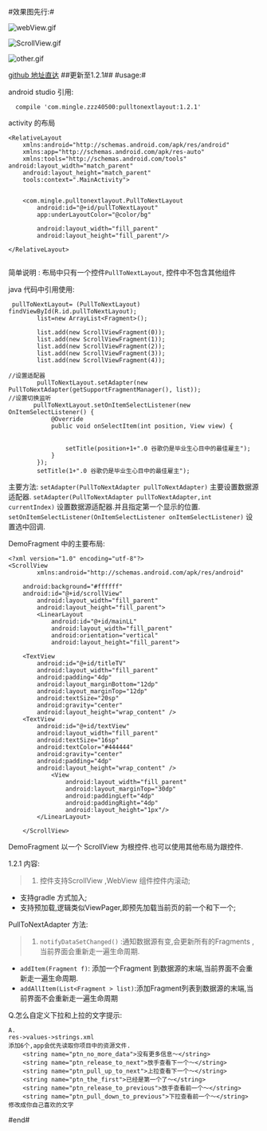  #效果图先行:#



![webView.gif](http://upload-images.jianshu.io/upload_images/166866-c9840dfc44752550.gif)

![ScrollView.gif](http://upload-images.jianshu.io/upload_images/166866-2609a7f9c0d8f740.gif)

![other.gif](http://upload-images.jianshu.io/upload_images/166866-3a9ed8d196dad787.gif)


[github 地址直达](https://github.com/zzz40500/Android-PullToNextLayout)
##更新至1.2.1##
#usage:#

android studio 引用:
~~~
  compile 'com.mingle.zzz40500:pulltonextlayout:1.2.1'
~~~


activity 的布局
~~~
<RelativeLayout
    xmlns:android="http://schemas.android.com/apk/res/android"
    xmlns:app="http://schemas.android.com/apk/res-auto"
    xmlns:tools="http://schemas.android.com/tools" android:layout_width="match_parent"
    android:layout_height="match_parent"
    tools:context=".MainActivity">


    <com.mingle.pulltonextlayout.PullToNextLayout
        android:id="@+id/pullToNextLayout"
        app:underLayoutColor="@color/bg"

        android:layout_width="fill_parent"
        android:layout_height="fill_parent"/>

</RelativeLayout>


~~~

简单说明 :  布局中只有一个控件`PullToNextLayout`, 控件中不包含其他组件

java 代码中引用使用:
~~~
 pullToNextLayout= (PullToNextLayout) findViewById(R.id.pullToNextLayout);
        list=new ArrayList<Fragment>();
       
        list.add(new ScrollViewFragment(0));
        list.add(new ScrollViewFragment(1));
        list.add(new ScrollViewFragment(2));
        list.add(new ScrollViewFragment(3));
        list.add(new ScrollViewFragment(4));
 
//设置适配器
        pullToNextLayout.setAdapter(new PullToNextAdapter(getSupportFragmentManager(), list));
//设置切换监听
       pullToNextLayout.setOnItemSelectListener(new OnItemSelectListener() {
            @Override
            public void onSelectItem(int position, View view) {


                setTitle(position+1+".0 谷歌仍是毕业生心目中的最佳雇主");
            }
        });
        setTitle(1+".0 谷歌仍是毕业生心目中的最佳雇主");
~~~

主要方法:
`setAdapter(PullToNextAdapter pullToNextAdapter)` 主要设置数据源适配器.
`setAdapter(PullToNextAdapter pullToNextAdapter,int  currentIndex)` 设置数据源适配器.并且指定第一个显示的位置.
`setOnItemSelectListener(OnItemSelectListener onItemSelectListener)` 设置选中回调.



DemoFragment 中的主要布局:
~~~
<?xml version="1.0" encoding="utf-8"?>
<ScrollView
        xmlns:android="http://schemas.android.com/apk/res/android"

    android:background="#ffffff"
    android:id="@+id/scrollView"
        android:layout_width="fill_parent"
        android:layout_height="fill_parent">
        <LinearLayout
            android:id="@+id/mainLL"
            android:layout_width="fill_parent"
            android:orientation="vertical"
            android:layout_height="fill_parent">

    <TextView
        android:id="@+id/titleTV"
        android:layout_width="fill_parent"
        android:padding="4dp"
        android:layout_marginBottom="12dp"
        android:layout_marginTop="12dp"
        android:textSize="20sp"
        android:gravity="center"
        android:layout_height="wrap_content" />
    <TextView
        android:id="@+id/textView"
        android:layout_width="fill_parent"
        android:textSize="16sp"
        android:textColor="#444444"
        android:gravity="center"
        android:padding="4dp"
        android:layout_height="wrap_content" />
            <View
                android:layout_width="fill_parent"
                android:layout_marginTop="30dp"
                android:paddingLeft="4dp"
                android:paddingRight="4dp"
                android:layout_height="1px"/>
        </LinearLayout>

    </ScrollView>

~~~


DemoFragment  以一个 ScrollView 为根控件.也可以使用其他布局为跟控件.


1.2.1 内容:
>1. 控件支持ScrollView ,WebView 组件控件内滚动;
* 支持gradle 方式加入;
* 支持预加载,逻辑类似ViewPager,即预先加载当前页的前一个和下一个;



PullToNextAdapter 方法:


>1. `notifyDataSetChanged()` :通知数据源有变,会更新所有的Fragments ,当前界面会重新走一遍生命周期.
* `addItem(Fragment f)`: 添加一个Fragment 到数据源的末端,当前界面不会重新走一遍生命周期.
* `addAllItem(List<Fragment > list)`:添加Fragment列表到数据源的末端,当前界面不会重新走一遍生命周期

Q.怎么自定义下拉和上拉的文字提示:
~~~
A.
res->values->strings.xml
添加6个,app会优先读取你项目中的资源文件.
    <string name="ptn_no_more_data">没有更多信息～</string>
    <string name="ptn_release_to_next">放手查看下一个～</string>
    <string name="ptn_pull_up_to_next">上拉查看下一个～</string>
    <string name="ptn_the_first">已经是第一个了～</string>
    <string name="ptn_release_to_previous">放手查看前一个～</string>
    <string name="ptn_pull_down_to_previous">下拉查看前一个～</string>
修改成你自己喜欢的文字
~~~







 

#end#
